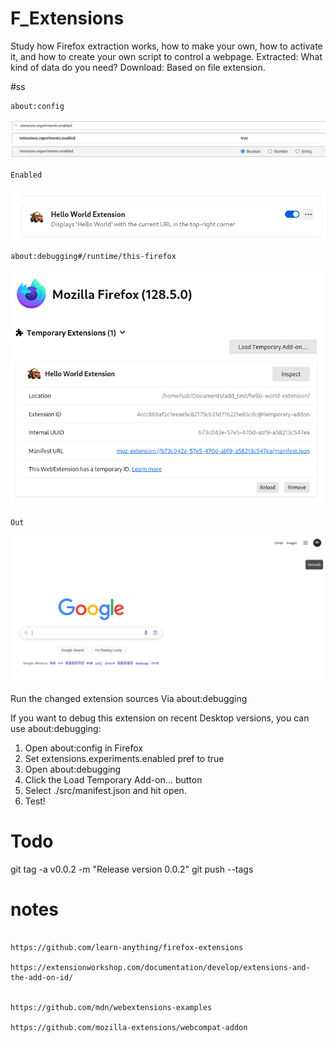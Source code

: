 # F_Extensions


Study how Firefox extraction works, how to make your own, how to activate it, and how to create your own script to control a webpage.
Extracted: What kind of data do you need?
Download: Based on file extension.




#ss


```
about:config
```
![](img/T0.png)


```
Enabled
```
![](img/T1.png)


```
about:debugging#/runtime/this-firefox
```

![](img/T2.png)


```
Out
```

![](img/T3.png)




Run the changed extension sources
Via about:debugging

If you want to debug this extension on recent Desktop versions, you can use about:debugging:

   1. Open about:config in Firefox
   2. Set extensions.experiments.enabled pref to true
   3. Open about:debugging
   4. Click the Load Temporary Add-on... button
   5. Select ./src/manifest.json and hit open.
   6. Test!





# Todo




git tag -a v0.0.2 -m "Release version 0.0.2"
git push --tags








# notes

```

https://github.com/learn-anything/firefox-extensions

https://extensionworkshop.com/documentation/develop/extensions-and-the-add-on-id/


https://github.com/mdn/webextensions-examples

https://github.com/mozilla-extensions/webcompat-addon

```
